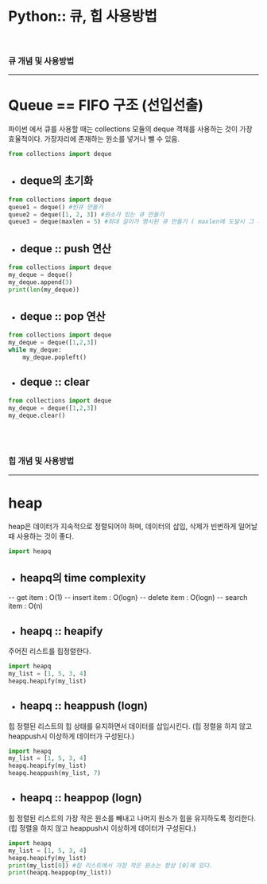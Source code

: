 # Python:: 큐, 힙 사용방법

<br>

### 큐 개념 및 사용방법
---
# Queue == FIFO 구조 (선입선출)
파이썬 에서 큐를 사용할 때는 collections 모듈의 deque 객체를 사용하는 것이 가장 효율적이다.
가장자리에 존재하는 원소를 넣거나 뺄 수 있음.
```python
from collections import deque 
```

- ## deque의 초기화
```python
from collections import deque 
queue1 = deque() #빈큐 만들기
queue2 = deque([1, 2, 3]) #원소가 있는 큐 만들기
queue3 = deque(maxlen = 5) #최대 길이가 명시된 큐 만들기 ( maxlen에 도달시 그 후에 넣는 값은 pop->새값이 채워지는 구조)
```
- ## deque :: push 연산
```python
from collections import deque 
my_deque = deque()
my_deque.append(3)
print(len(my_deque))
```
- ## deque :: pop 연산
```python
from collections import deque 
my_deque = deque([1,2,3])
while my_deque:
    my_deque.popleft()
```
- ## deque :: clear
```python
from collections import deque 
my_deque = deque([1,2,3])
my_deque.clear()
```
<br>
<br>

### 힙 개념 및 사용방법
---
# heap
heap은 데이터가 지속적으로 정렬되어야 하며, 데이터의 삽입, 삭제가 빈번하게 일어날 때 사용하는 것이 좋다.
```python
import heapq 
```

- ## heapq의 time complexity
-- get item : O(1)
-- insert item : O(logn)
-- delete item : O(logn)
-- search item : O(n)

- ## heapq :: heapify
주어진 리스트를 힙정렬한다.
```python
import heapq 
my_list = [1, 5, 3, 4]
heapq.heapify(my_list)
```

- ## heapq :: heappush (logn)
힙 정렬된 리스트의 힙 상태를 유지하면서 데이터를 삽입시킨다.
(힙 정렬을 하지 않고 heappush시 이상하게 데이터가 구성된다.)
```python
import heapq 
my_list = [1, 5, 3, 4]
heapq.heapify(my_list)
heapq.heappush(my_list, 7)
```


- ## heapq :: heappop (logn)
힙 정렬된 리스트의 가장 작은 원소를 빼내고 나머지 원소가 힙을 유지하도록 정리한다.
(힙 정렬을 하지 않고 heappush시 이상하게 데이터가 구성된다.)
```python
import heapq 
my_list = [1, 5, 3, 4]
heapq.heapify(my_list)
print(my_list[0]) #힙 리스트에서 가장 작은 원소는 항상 [0]에 있다.
print(heapq.heappop(my_list))
```

<br>
